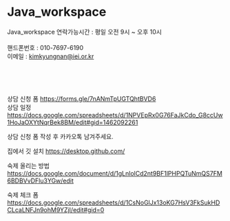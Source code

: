 # Java_workspace

Java_workspace
연락가능시간 : 평일 오전 9시 ~ 오후 10시<br/>
<br/>
핸드폰번호 : 010-7697-6190<br/>
이메일 : kimkyungnan@iei.or.kr<br/>

<br/><br/><br/>

상담 신청 폼 https://forms.gle/7nANmTpUGTQhtBVD6<br/>
상담 일정 https://docs.google.com/spreadsheets/d/1NPVEpRx0G76FaJkCdo_G8ccUw1HoJaOXYtNqrBek8BM/edit#gid=1462092261<br/>


상담 신청 폼 작성 후 카카오톡 남겨주세요.


집에서 깃 설치 https://desktop.github.com/


숙제 올리는 방법 https://docs.google.com/document/d/1gLnlolCd2nt9BF1lPHPQTuNmQS7FM6BDBVvDFlu3YGw/edit


숙제 체크 폼 https://docs.google.com/spreadsheets/d/1CsNoGlJx13oKG7HsV3FkSukHDCLcaLNFJn9ohM9YZjI/edit#gid=0
